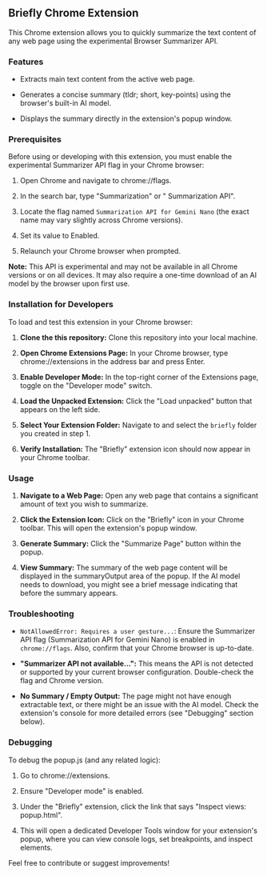 ## Briefly Chrome Extension
This Chrome extension allows you to quickly summarize the text content of any web page using the experimental Browser Summarizer API.

### Features
- Extracts main text content from the active web page.

- Generates a concise summary (tldr; short, key-points) using the browser's built-in AI model.

- Displays the summary directly in the extension's popup window.

### Prerequisites
Before using or developing with this extension, you must enable the experimental Summarizer API flag in your Chrome browser:

1. Open Chrome and navigate to chrome://flags.

2. In the search bar, type "Summarization" or " Summarization API".

3. Locate the flag named `Summarization API for Gemini Nano` (the exact name may vary slightly across Chrome versions).

4. Set its value to Enabled.

5. Relaunch your Chrome browser when prompted.

**Note:** This API is experimental and may not be available in all Chrome versions or on all devices. It may also require a one-time download of an AI model by the browser upon first use.

### Installation for Developers
To load and test this extension in your Chrome browser:

1. **Clone the this repository:** Clone this repository into your local machine.

2. **Open Chrome Extensions Page:**
In your Chrome browser, type chrome://extensions in the address bar and press Enter.

3. **Enable Developer Mode:**
In the top-right corner of the Extensions page, toggle on the "Developer mode" switch.

4. **Load the Unpacked Extension:**
Click the "Load unpacked" button that appears on the left side.

5. **Select Your Extension Folder:**
Navigate to and select the `briefly` folder you created in step 1.

6. **Verify Installation:**
The "Briefly" extension icon should now appear in your Chrome toolbar.

### Usage
1. **Navigate to a Web Page:**
Open any web page that contains a significant amount of text you wish to summarize.

2. **Click the Extension Icon:**
Click on the "Briefly" icon in your Chrome toolbar. This will open the extension's popup window.

3. **Generate Summary:**
Click the "Summarize Page" button within the popup.

4. **View Summary:**
The summary of the web page content will be displayed in the summaryOutput area of the popup. If the AI model needs to download, you might see a brief message indicating that before the summary appears.

### Troubleshooting
- `NotAllowedError: Requires a user gesture...`: Ensure the Summarizer API flag (Summarization API for Gemini Nano) is enabled in `chrome://flags`. Also, confirm that your Chrome browser is up-to-date.

- **"Summarizer API not available...":** This means the API is not detected or supported by your current browser configuration. Double-check the flag and Chrome version.

- **No Summary / Empty Output:** The page might not have enough extractable text, or there might be an issue with the AI model. Check the extension's console for more detailed errors (see "Debugging" section below).

### Debugging
To debug the popup.js (and any related logic):

1. Go to chrome://extensions.

2. Ensure "Developer mode" is enabled.

3. Under the "Briefly" extension, click the link that says "Inspect views: popup.html".

4. This will open a dedicated Developer Tools window for your extension's popup, where you can view console logs, set breakpoints, and inspect elements.

Feel free to contribute or suggest improvements!